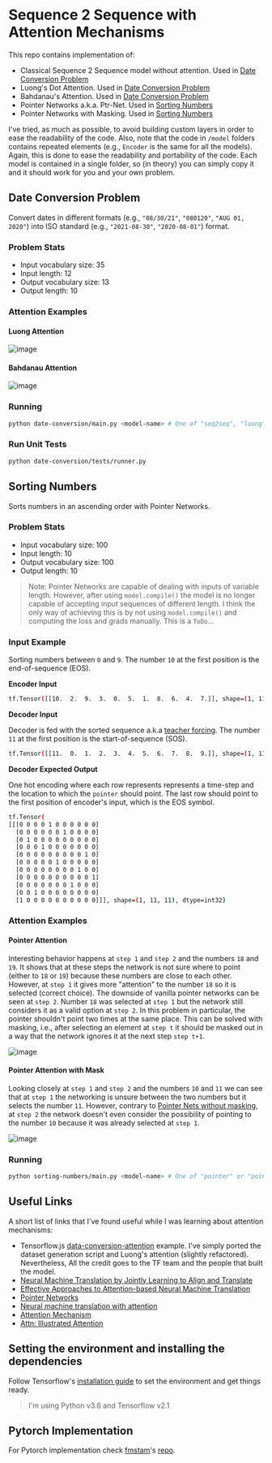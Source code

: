 # Sequence 2 Sequence with Attention Mechanisms
This repo contains implementation of:
- Classical Sequence 2 Sequence model without attention. Used in [Date Conversion Problem](#date-conversion-problem)
- Luong's Dot Attention. Used in [Date Conversion Problem](#date-conversion-problem)
- Bahdanau's Attention. Used in [Date Conversion Problem](#date-conversion-problem)
- Pointer Networks a.k.a. Ptr-Net. Used in [Sorting Numbers](#sorting-numbers)
- Pointer Networks with Masking. Used in [Sorting Numbers](#sorting-numbers)

I've tried, as much as possible, to avoid building custom layers in order to ease the readability of the code. Also, note that the code in `/model` folders contains repeated elements (e.g., `Encoder` is the same for all the models). Again, this is done to ease the readability and portability of the code. Each model is contained in a single folder, so (in theory) you can simply copy it and it should work for you and your own problem.

## Date Conversion Problem
Convert dates in different formats (e.g., `"08/30/21"`, `"080120"`, `"AUG 01, 2020"`) into ISO standard (e.g., `"2021-08-30"`, `"2020-08-01"`) format.

### Problem Stats
- Input vocabulary size: 35
- Input length: 12
- Output vocabulary size: 13
- Output length: 10

### Attention Examples

#### Luong Attention
![image](./media/luong-attention.png)

#### Bahdanau Attention
![image](./media/bahdanau-attention.png)

### Running 
```bash
python date-conversion/main.py <model-name> # One of "seq2seq", "luong" or "bahdanau". If not provided "luong" will be used
```

### Run Unit Tests
```bash
python date-conversion/tests/runner.py
```

## Sorting Numbers
Sorts numbers in an ascending order with Pointer Networks.

### Problem Stats
- Input vocabulary size: 100
- Input length: 10
- Output vocabulary size: 100
- Output length: 10

> Note: Pointer Networks are capable of dealing with inputs of variable length. However, after using `model.compile()` the model is no longer capable of accepting input sequences of different length. I think the only way of achieving this is by not using `model.compile()` and computing the loss and grads manually. This is a `ToDo`...

### Input Example
Sorting numbers between `0` and `9`. The number `10` at the first position is the end-of-sequence (EOS).

**Encoder Input**
```bash
tf.Tensor([[10.  2.  9.  3.  0.  5.  1.  8.  6.  4.  7.]], shape=(1, 11), dtype=float32)
```

**Decoder Input**

Decoder is fed with the sorted sequence a.k.a [teacher forcing](https://machinelearningmastery.com/teacher-forcing-for-recurrent-neural-networks/). The number `11` at the first position is the start-of-sequence (SOS).

```bash
tf.Tensor([[11.  0.  1.  2.  3.  4.  5.  6.  7.  8.  9.]], shape=(1, 11), dtype=float32)
```

**Decoder Expected Output**

One hot encoding where each row represents represents a time-step and the location to which the `pointer` should point. The last row should point to the first position of encoder's input, which is the EOS symbol.

```bash
tf.Tensor(
[[[0 0 0 0 1 0 0 0 0 0 0]
  [0 0 0 0 0 0 1 0 0 0 0]
  [0 1 0 0 0 0 0 0 0 0 0]
  [0 0 0 1 0 0 0 0 0 0 0]
  [0 0 0 0 0 0 0 0 0 1 0]
  [0 0 0 0 0 1 0 0 0 0 0]
  [0 0 0 0 0 0 0 0 1 0 0]
  [0 0 0 0 0 0 0 0 0 0 1]
  [0 0 0 0 0 0 0 1 0 0 0]
  [0 0 1 0 0 0 0 0 0 0 0]
  [1 0 0 0 0 0 0 0 0 0 0]]], shape=(1, 11, 11), dtype=int32)
```

### Attention Examples

#### Pointer Attention
Interesting behavior happens at `step 1` and `step 2` and the numbers `18` and `19`. It shows that at these steps the network is not sure where to point (either to `18` or `19`) because these numbers are close to each other. However, at `step 1` it gives more "attention" to the number `18` so it is selected (correct choice). The downside of vanilla pointer networks can be seen at `step 2`. Number `18` was selected at `step 1` but the network still considers it as a valid option at `step 2`. In this problem in particular, the pointer shouldn't point two times at the same place. This can be solved with masking, i.e., after selecting an element at `step t` it should be masked out in a way that the network ignores it at the next step `step t+1`.

![image](./media/pointer-attention.png)

#### Pointer Attention with Mask

Looking closely at `step 1` and `step 2` and the numbers `10` and `11` we can see that at `step 1` the networking is unsure between the two numbers but it selects the number `11`. However, contrary to [Pointer Nets without masking](#pointer-attention), at `step 2` the network doesn't even consider the possibility of pointing to the number `10` because it was already selected at `step 1`.

![image](./media/pointer-masking.png)

### Running 
```bash
python sorting-numbers/main.py <model-name> # One of "pointer" or "pointer-masking". If not provided "pointer-masking" will be used
```

## Useful Links
A short list of links that I've found useful while I was learning about attention mechanisms:
- Tensorflow.js [data-conversion-attention](https://github.com/tensorflow/tfjs-examples/tree/master/date-conversion-attention) example. I've simply ported the dataset generation script and Luong's attention (slightly refactored). Nevertheless, All the credit goes to the TF team and the people that built the model.
- [Neural Machine Translation by Jointly Learning to Align and Translate](https://arxiv.org/pdf/1409.0473.pdf)
- [Effective Approaches to Attention-based Neural Machine Translation](https://arxiv.org/abs/1508.04025)
- [Pointer Networks](https://arxiv.org/abs/1506.03134)
- [Neural machine translation with attention](https://www.tensorflow.org/tutorials/text/nmt_with_attention)
- [Attention Mechanism](https://blog.floydhub.com/attention-mechanism/)
- [Attn: Illustrated Attention](https://towardsdatascience.com/attn-illustrated-attention-5ec4ad276ee3)


## Setting the environment and installing the dependencies
Follow Tensorflow's [installation guide](https://www.tensorflow.org/install/pip) to set the environment and get things ready.

> I'm using Python v3.6 and Tensorflow v2.1

## Pytorch Implementation
For Pytorch implementation check [fmstam](https://github.com/fmstam)'s [repo](https://github.com/fmstam/seq2seq_with_deep_attention).

